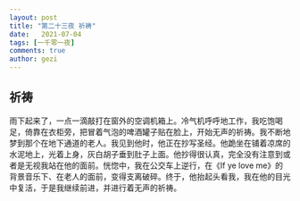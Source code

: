 ```yaml
---
layout: post
title: "第二十三夜 祈祷"
date:   2021-07-04
tags: [一千零一夜]
comments: true
author: gezi
---
```


<!-- more -->

## 祈祷

雨下起来了，一点一滴敲打在窗外的空调机箱上。冷气机呼呼地工作，我吃饱喝足，倚靠在衣柜旁，把冒着气泡的啤酒罐子贴在脸上，开始无声的祈祷。我不断地梦到那个在地下通道的老人。我见到他时，他正在抄写圣经。他跪坐在铺着凉席的水泥地上，光着上身，灰白胡子垂到肚子上面。他抄得很认真，完全没有注意到或者是无视我站在他的面前。恍惚中，我在公交车上逆行，在《If ye love me》的背景音乐下、在老人的面前，变得支离破碎。终于，他抬起头看我，我在他的目光中复活，于是我继续前进，并进行着无声的祈祷。
